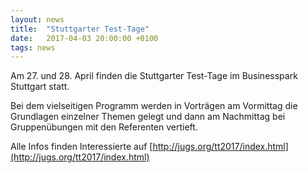 ```yaml
---
layout: news
title:  "Stuttgarter Test-Tage"
date:   2017-04-03 20:00:00 +0100
tags: news
---
```


Am 27. und 28. April finden die Stuttgarter Test-Tage im Businesspark Stuttgart statt.

Bei dem vielseitigen Programm werden in Vorträgen am Vormittag die Grundlagen einzelner Themen gelegt und dann am Nachmittag bei Gruppenübungen mit den Referenten vertieft.

Alle Infos finden Interessierte auf [http://jugs.org/tt2017/index.html](http://jugs.org/tt2017/index.html)
